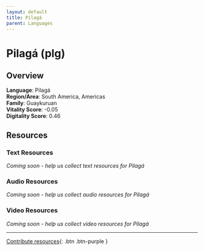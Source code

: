 ```yaml
---
layout: default
title: Pilagá
parent: Languages
---
```


# Pilagá (plg)

## Overview

**Language**: Pilagá  
**Region/Area**: South America, Americas  
**Family**: Guaykuruan  
**Vitality Score**: -0.05  
**Digitality Score**: 0.46  

## Resources

### Text Resources
*Coming soon - help us collect text resources for Pilagá*

### Audio Resources
*Coming soon - help us collect audio resources for Pilagá*

### Video Resources
*Coming soon - help us collect video resources for Pilagá*

---

[Contribute resources](https://fairtrain.github.io/){: .btn .btn-purple }
